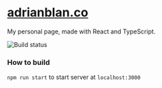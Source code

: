 # [adrianblan.co](http://adrianblan.co)

My personal page, made with React and TypeScript.

![Build status](https://github.com/adrianblancode/adrianblancode.github.io/workflows/Build%20and%20deploy/badge.svg)

### How to build

`npm run start` to start server at `localhost:3000`
